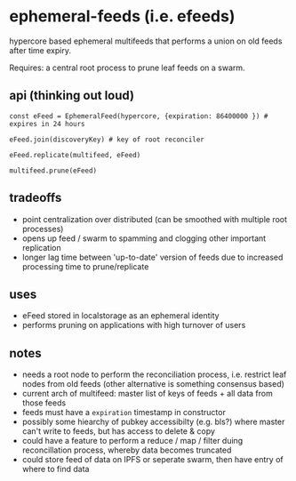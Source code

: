 # ephemeral-feeds (i.e. efeeds)

hypercore based ephemeral multifeeds that performs a union on old feeds after time expiry.

Requires: a central root process to prune leaf feeds on a swarm.

## api (thinking out loud)
```
const eFeed = EphemeralFeed(hypercore, {expiration: 86400000 }) # expires in 24 hours

eFeed.join(discoveryKey) # key of root reconciler

eFeed.replicate(multifeed, eFeed)

multifeed.prune(eFeed)
```
## tradeoffs
- point centralization over distributed (can be smoothed with multiple root processes)
- opens up feed / swarm to spamming and clogging other important replication
- longer lag time between 'up-to-date' version of feeds due to increased processing time to prune/replicate

## uses
- eFeed stored in localstorage as an ephemeral identity
- performs pruning on applications with high turnover of users

## notes
- needs a root node to perform the reconciliation process, i.e. restrict leaf nodes from old feeds (other alternative is something consensus based)
- current arch of multifeed: master list of keys of feeds + all data from those feeds
- feeds must have a `expiration` timestamp in constructor
- possibly some hiearchy of pubkey accessibilty (e.g. bls?) where master can't write to feeds, but has access to delete & copy
- could have a feature to perform a reduce / map / filter duing reconcillation process, whereby data becomes truncated
- could store feed of data on IPFS or seperate swarm, then have entry of where to find data
